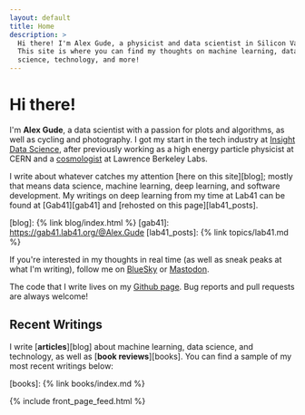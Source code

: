 ```yaml
---
layout: default
title: Home
description: >
  Hi there! I'm Alex Gude, a physicist and data scientist in Silicon Valley.
  This site is where you can find my thoughts on machine learning, data
  science, technology, and more!
---
```


# Hi there!

I'm **Alex Gude**, a data scientist with a passion for plots and algorithms,
as well as cycling and photography. I got my start in the tech industry at
[Insight Data Science][insight], after previously working as a high energy
particle physicist at CERN and a [cosmologist][scp] at Lawrence Berkeley Labs.

[insight]: https://web.archive.org/web/20200508104948/https://insightfellows.com/data-science
[scp]: http://supernova.lbl.gov

I write about whatever catches my attention [here on this site][blog]; mostly
that means data science, machine learning, deep learning, and software
development. My writings on deep learning from my time at Lab41 can be found
at [Gab41][gab41] and [rehosted on this page][lab41_posts].

[blog]: {% link blog/index.html %}
[gab41]: https://gab41.lab41.org/@Alex.Gude
[lab41_posts]: {% link topics/lab41.md %}

If you're interested in my thoughts in real time (as well as sneak peaks at
what I'm writing), follow me on <a rel="me" href="https://bsky.app/profile/{{
site.author.bluesky }}">BlueSky</a> or <a rel="me" href="https://{{
site.author.mastodon_instance }}/@{{ site.author.mastodon }}">Mastodon</a>.

The code that I write lives on my <a rel="me" href="https://github.com/{{
site.author.github }}">Github page</a>. Bug reports and pull requests are
always welcome!

## Recent Writings

I write [**articles**][blog] about machine learning, data science, and
technology, as well as [**book reviews**][books]. You can find a sample of my
most recent writings below:

[books]: {% link books/index.md %}

{% include front_page_feed.html %}
